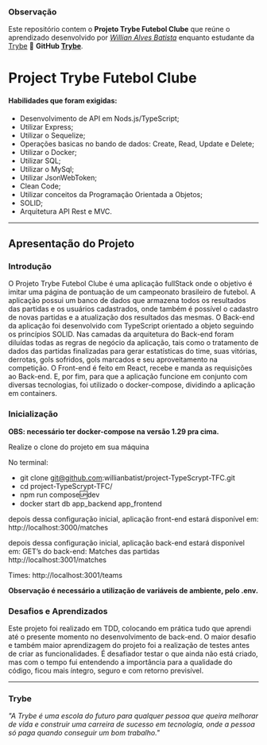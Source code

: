 ### Observação

Este repositório contem o **Projeto Trybe Futebol Clube** que reúne o aprendizado desenvolvido por _[Willian Alves Batista](https://www.linkedin.com/in/willian-alves-batista-60aa6a180/)_ enquanto estudante da [Trybe](https://www.betrybe.com/) :rocket:
**GitHub [Trybe](https://github.com/tryber)**.

# Project Trybe Futebol Clube

#### Habilidades que foram exigidas:

  - Desenvolvimento de API em Nods.js/TypeScript;
  - Utilizar Express;
  - Utilizar o Sequelize;
  - Operações basicas no bando de dados: Create, Read, Update e Delete;
  - Utilizar o Docker;
  - Utilizar SQL;
  - Utilizar o MySql;
  - Utilizar JsonWebToken;
  - Clean Code;
  - Utilizar conceitos da Programação Orientada a Objetos;
  - SOLID;
  - Arquitetura API Rest e MVC.

---

## Apresentação do Projeto


### Introdução

O Projeto Trybe Futebol Clube é uma aplicação fullStack onde o objetivo é imitar uma página de pontuação de um campeonato brasileiro de futebol. A aplicação possui um banco de dados que armazena todos os resultados das partidas e os usuários cadastrados, onde também é possível o cadastro de novas partidas e a atualização dos resultados das mesmas. O Back-end da aplicação foi desenvolvido com TypeScript orientado a objeto seguindo os princípios SOLID. Nas camadas da arquitetura do Back-end foram diluídas todas as regras de negócio da aplicação, tais como o tratamento de dados das partidas finalizadas para gerar estatísticas do time, suas vitórias, derrotas, gols sofridos, gols marcados e seu aproveitamento na competição. O Front-end é feito em React, recebe e manda as requisições ao Back-end. E, por fim, para que a aplicação funcione em conjunto com diversas tecnologias, foi utilizado o docker-compose, dividindo a aplicação em containers.


### Inicialização

 **OBS: necessário ter docker-compose na versão 1.29 pra cima.**

Realize o clone do projeto em sua máquina

No terminal:
 - git clone git@github.com:willianbatist/project-TypeScrypt-TFC.git
 - cd project-TypeScrypt-TFC/
 - npm run compose:up:dev
 - docker start db app_backend app_frontend

depois dessa configuração inicial, aplicação front-end estará disponível em:
http://localhost:3000/matches

depois dessa configuração inicial, aplicação back-end estará disponível em:
GET’s do back-end:
Matches das partidas
http://localhost:3001/matches

Times:
http://localhost:3001/teams

**Observação é necessário a utilização de variáveis de ambiente, pelo **.env**.**


### Desafios e Aprendizados

Este projeto foi realizado em TDD, colocando em prática tudo que aprendi até o presente momento no desenvolvimento de back-end. O maior desafio e também maior aprendizagem do projeto foi a realização de testes antes de criar as funcionalidades. É desafiador testar o que ainda não está criado, mas com o tempo fui entendendo a importância para a qualidade do código, ficou mais íntegro, seguro e com retorno previsível.

  
---
### Trybe

_"A Trybe é uma escola do futuro para qualquer pessoa que queira melhorar de vida e construir uma carreira de sucesso em tecnologia, onde a pessoa só paga quando conseguir um bom trabalho."_
